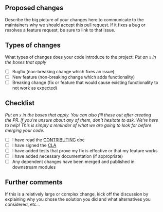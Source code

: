 ## Proposed changes

Describe the big picture of your changes here to communicate to the maintainers why we should accept this pull request.
If it fixes a bug or resolves a feature request, be sure to link to that issue.

## Types of changes

What types of changes does your code introduce to the project: _Put an `x` in the boxes that apply_

-   [ ] Bugfix (non-breaking change which fixes an issue)
-   [ ] New feature (non-breaking change which adds functionality)
-   [ ] Breaking change (fix or feature that would cause existing functionality to not work as expected)

## Checklist

_Put an `x` in the boxes that apply. You can also fill these out after creating the PR. If you're unsure about any of
them, don't hesitate to ask. We're here to help! This is simply a reminder of what we are going to look for before
merging your code._

-   [ ] I have read the [CONTRIBUTING](https://github.com/ging/fiware-draco/blob/master/CONTRIBUTING.md) doc
-   [ ] I have signed the [CLA](https://github.com/ging/fiware-draco/blob/master/draco-individual-cla.pdf)
-   [ ] I have added tests that prove my fix is effective or that my feature works
-   [ ] I have added necessary documentation (if appropriate)
-   [ ] Any dependent changes have been merged and published in downstream modules

## Further comments

If this is a relatively large or complex change, kick off the discussion by explaining why you chose the solution you
did and what alternatives you considered, etc...
